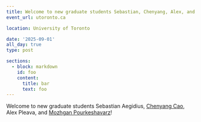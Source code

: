 ```yaml
---
title: Welcome to new graduate students Sebastian, Chenyang, Alex, and Mozhgan!
event_url: utoronto.ca

location: University of Toronto

date: '2025-09-01'
all_day: true
type: post

sections:
  - block: markdown
    id: foo
    content:
      title: bar
      text: foo
---
```

Welcome to new graduate students Sebastian Aegidius, <a href="/author/chenyang-cao">Chenyang Cao</a>, Alex Pleava, and <a href="/author/mozhgan-pourkeshavarz">Mozhgan Pourkeshavarz</a>!

